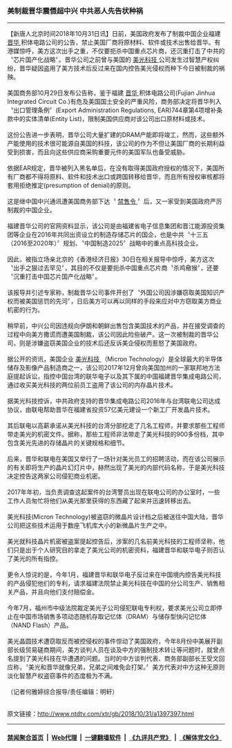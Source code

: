 ### 美制裁晋华震慑超中兴 中共恶人先告状种祸
------------------------

<div class="wysiwyg">
 【新唐人北京时间2018年10月31日讯】日前，美国政府发布了制裁中国企业福建
 <a href="http://www.ntdtv.com/xtr/gb/articlelistbytag_晋华.html" target="_blank">
  晋华
 </a>
 积体电路公司的公告，禁止美国厂商将原材料、软件或技术出售给晋华。有港媒惊呼，美方这次出手之重，不仅要扼杀中国重点芯片商，还沉重打击了中共的〝芯片国产化战略〞。晋华公司之前曾与美国的
 <a href="http://www.ntdtv.com/xtr/gb/articlelistbytag_美光科技.html" target="_blank">
  美光科技
 </a>
 公司发生过智慧产权纠纷，晋华疑因盗用了美方技术后反过来在国内控告美光侵权而种下今日被制裁的祸殃。
 <br/>
 <br/>
 美国商务部10月29日发布公告称，鉴于福建
 <a href="http://www.ntdtv.com/xtr/gb/articlelistbytag_晋华.html" target="_blank">
  晋华
 </a>
 积体电路公司(Fujian Jinhua Integrated Circuit Co.)有危及美国国土安全的严重风险，商务部决定将晋华列入〝出口管理条例〞(Export Administration Regulations, EAR)744章第4项增补条款中的实体清单(Entity List)，限制美国供应商对该公司出口原材料或技术。
 <br/>
 <br/>
 这份公告进一步表明，晋华公司大量扩建的DRAM产能即将竣工，然而，这些额外产能使用的技术很可能源自美国的科技，该公司的作为不但让美国厂商的长期利益受到损害，而且向这些供应商采购重要元件的美国军队也备受威胁。
 <br/>
 <br/>
 依据EAR规定，晋华被列入黑名单后，在没有取得美国政府授权的情况下，美国所有厂商都不得将原料、软件和技术出口或跨国转移给晋华，而且所有授权审核都将套用拒绝推定(presumption of denial)的原则。
 <br/>
 <br/>
 这是继中国中兴通讯遭美国商务部下达〝
 <a href="http://www.ntdtv.com/xtr/gb/articlelistbytag_禁售令.html" target="_blank">
  禁售令
 </a>
 〞后，又一家受到美国政府严厉制裁的中国企业。
 <br/>
 <br/>
 福建晋华公司的官网资料显示，该公司是由福建省电子信息集团和晋江能源投资集团等企业在2016年共同出资设立的制造存储芯片的国企，也是中共〝十三五（2016至2020年）〞规划、〝中国制造2025〞战略中的重点高科技企业。
 <br/>
 <br/>
 因此，被指立场亲北京的《香港经济日报》30日在相关报导中惊呼，美方这次〝出手之狠过去罕见〞，其目的不仅是要扼杀中国重点芯片商〝杀鸡儆猴〞，还要〝沉重打击中国芯片国产化战略〞。
 <br/>
 <br/>
 该报导并引述专家称，制裁晋华公司事件开创了〝外国公司因涉嫌窃取美国知识产权而被美国惩罚的先河〞，日后美方可以再以同样的手段来应对中方窃取美方商业机密的行为。
 <br/>
 <br/>
 稍早前，中兴公司因违规向伊朗和朝鲜出售包含美国技术的产品，并在接受调查的过程中向美方撒谎而遭美国制裁，该公司因此险些破产。这一次被制裁的晋华公司，则是涉嫌盗窃美国企业的技术后还反诉美企侵权而惹怒了美国政府。
 <br/>
 <br/>
 据公开的资讯，美国企业
 <a href="http://www.ntdtv.com/xtr/gb/articlelistbytag_美光科技.html" target="_blank">
  美光科技
 </a>
 （Micron Technology）是全球最大的半导体储存及影像产品制造商之一，该公司2017年12月曾向美国加州的一家联邦地方法庭提起诉讼，指控中国台湾的联华电子以及其下属的中国福建晋华集成电路公司，通过收买美光科技的两位前员工盗用了该公司的内存晶片技术。
 <br/>
 <br/>
 据美光科技控诉，中共政府支持的晋华集成电路公司2016年与台湾联电公司达成协议，由联电帮助晋华在福建省投资57亿美元建设一个新工厂开发晶片技术。
 <br/>
 <br/>
 其后联电以高薪承诺从美光科技的台湾分部挖走了几名工程师，并要求那些工程师带走美光的机密文件。据称，那些工程师非法带走了美光科技的900多份档，其中包含美光先进的存储晶片的关键规格和细节。
 <br/>
 <br/>
 后来，晋华和联电在美国又举行了一场针对美光员工的招聘活动，而在该公司展示的有关即将生产的晶片幻灯片中，赫然出现了美光的内部代码名称，于是美光科技决定控告这两家公司侵犯商业机密。
 <br/>
 <br/>
 2017年年初，当负责调查这起案件的台湾警员出现在联电公司的办公室时，一些工作人员匆忙将他们从美光那里获得的东西藏了起来并迅速转移出去。
 <br/>
 <br/>
 美光科技(Micron Technology)被盗窃的微晶片设计档之后被送往中国大陆，晋华公司把这些技术运用于数座飞机库大小的新微晶片生产之中。
 <br/>
 <br/>
 美光就科技晶片机密被盗案提起控告后，涉案的几名前美光科技的工程师坚称，他们只是出于个人研究目的拿走了美光公司的机密资料，福建晋华和联华电子则否认了美光的所有指控。
 <br/>
 <br/>
 更令人惊诧的是，今年1月，福建晋华和联华电子反过来在中国境内控告美光科技的产品侵犯他们的专利，请求福建法院禁止美光科技在中国的分公司生产、销售相关产品，并且向他们支付赔偿金。
 <br/>
 <br/>
 今年7月，福州市中级法院裁定美光子公司侵犯联电专利权，要求美光公司立即停止在中国市场销售多项动态随机存取记忆体（DRAM）与储存型快闪记忆体（NAND Flash）产品。
 <br/>
 <br/>
 美光晶圆技术遭窃取反而被控侵权的事件惊动了美国政府，今年8月份中美展开副部长级贸易磋商期间，美方谈判人员在谈及中方的强制技术转让等问题时，就曾点名提到了美光科技在华遭遇的问题。当时的中方谈判代表、商务部副部长王受文回应称，〝美光和晋华就像兄弟，兄弟之间难免会打架。〞美方代表对中方这种无原则淡化智慧产权盗窃事件的态度极为不满。
 <br/>
 <br/>
 （记者何雅婷综合报导/责任编辑：明轩）
</div>

<br/>原文链接：http://www.ntdtv.com/xtr/gb/2018/10/31/a1397397.html


------------------------
#### [禁闻聚合首页](https://github.com/gfw-breaker/banned-news/blob/master/README.md) &nbsp;|&nbsp; [Web代理](https://github.com/gfw-breaker/open-proxy/blob/master/README.md) &nbsp;|&nbsp; [一键翻墙软件](https://github.com/gfw-breaker/nogfw/blob/master/README.md) &nbsp;|&nbsp; [《九评共产党》](https://github.com/gfw-breaker/9ping.md/blob/master/README.md#九评之一评共产党是什么) &nbsp;|&nbsp; [《解体党文化》](https://github.com/gfw-breaker/jtdwh.md/blob/master/README.md#绪论)
